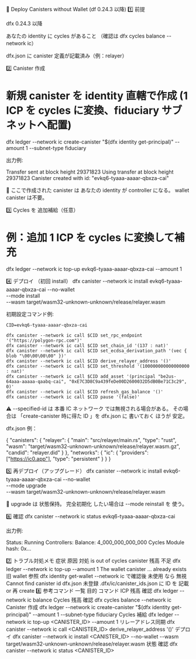 🚀 Deploy Canisters without Wallet (df 0.24.3 以降)
1️⃣ 前提

dfx 0.24.3 以降

あなたの identity に cycles があること （確認は dfx cycles balance --network ic）

dfx.json に canister 定義が記載済み（例：relayer）

2️⃣ Canister 作成
# 新規 canister を identity 直轄で作成 (1 ICP を cycles に変換、fiduciary サブネットへ配置)
dfx ledger --network ic create-canister "$(dfx identity get-principal)" --amount 1 --subnet-type fiduciary


出力例:

Transfer sent at block height 29371823
Using transfer at block height 29371823
Canister created with id: "evkq6-tyaaa-aaaar-qbxza-cai"


🧠 ここで作成された canister は あなたの identity が controller になる。
wallet canister は不要。

3️⃣ Cycles を 追加補給（任意）
# 例：追加 1 ICP を cycles に変換して補充
dfx ledger --network ic top-up evkq6-tyaaa-aaaar-qbxza-cai --amount 1

4️⃣ デプロイ （初回 install）
dfx canister --network ic install evkq6-tyaaa-aaaar-qbxza-cai --no-wallet \
  --mode install \
  --wasm target/wasm32-unknown-unknown/release/relayer.wasm


初期設定コマンド例:

```
CID=evkq6-tyaaa-aaaar-qbxza-cai

dfx canister --network ic call $CID set_rpc_endpoint '("https://polygon-rpc.com")'
dfx canister --network ic call $CID set_chain_id '(137 : nat)'
dfx canister --network ic call $CID set_ecdsa_derivation_path '(vec { blob "\00\00\00\00" })'
dfx canister --network ic call $CID derive_relayer_address '()'
dfx canister --network ic call $CID set_threshold '(100000000000000000 : nat)'
dfx canister --network ic call $CID add_asset '(principal "be2us-64aaa-aaaaa-qaabq-cai", "0xE7C3D8C9a439feDe00D2600032D5dB0Be71C3c29", 0)'
dfx canister --network ic call $CID refresh_gas_balance '()'
dfx canister --network ic call $CID pause '(false)'
```


⚠️ --specified-id は 本番 IC ネットワーク では無視される場合がある。
その場合は 「create-canister 時に得た ID 」を dfx.json に 書いておく ほうが 安定。

dfx.json 例：

{
  "canisters": {
    "relayer": {
      "main": "src/relayer/main.rs",
      "type": "rust",
      "wasm": "target/wasm32-unknown-unknown/release/relayer.wasm.gz",
      "candid": "relayer.did"
    }
  },
  "networks": { "ic": { "providers": ["https://ic0.app"], "type": "persistent" } }
}

5️⃣ 再デプロイ（アップグレード）
dfx canister --network ic install evkq6-tyaaa-aaaar-qbxza-cai --no-wallet \
  --mode upgrade \
  --wasm target/wasm32-unknown-unknown/release/relayer.wasm


🔁 upgrade は 状態保持。
完全初期化 したい場合は --mode reinstall を 使う。

6️⃣ 確認
dfx canister --network ic status evkq6-tyaaa-aaaar-qbxza-cai


出力例:

Status: Running
Controllers: <your principal>
Balance: 4_000_000_000_000 Cycles
Module hash: 0x...

7️⃣ トラブル対処メモ
症状	原因	対処
is out of cycles	canister 残高 不足	dfx ledger --network ic top-up <id> --amount 1
The wallet canister … already exists	旧 wallet 参照	dfx identity get-wallet --network ic で確認後 未使用 なら 無視
Cannot find canister id	dfx.json 未登録	.dfx/ic/canister_ids.json に ID を 記載 or 再 create
8️⃣ 参考コマンド 一覧
目的	コマンド
ICP 残高 確認	dfx ledger --network ic balance
Cycles 残高 確認	dfx cycles balance --network ic
Canister 作成	dfx ledger --network ic create-canister "$(dfx identity get-principal)" --amount 1 --subnet-type fiduciary
Cycles 補給	dfx ledger --network ic top-up <CANISTER_ID> --amount 1
リレーアドレス同期	dfx canister --network ic call <CANISTER_ID> derive_relayer_address '()'
デプロイ	dfx canister --network ic install <CANISTER_ID> --no-wallet --wasm target/wasm32-unknown-unknown/release/relayer.wasm
状態 確認	dfx canister --network ic status <CANISTER_ID>

